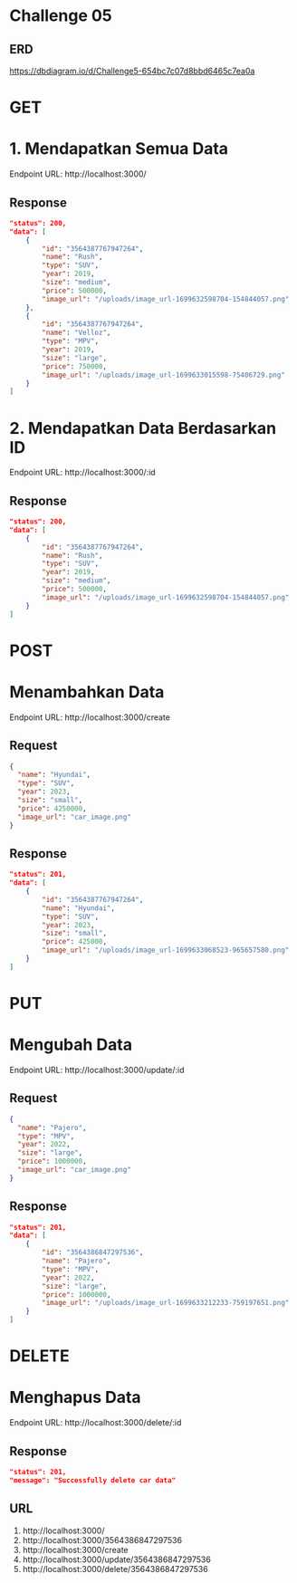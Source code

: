 # Challenge 05

## ERD

https://dbdiagram.io/d/Challenge5-654bc7c07d8bbd6465c7ea0a

# GET

# 1. Mendapatkan Semua Data

Endpoint URL:
http://localhost:3000/

## Response

```json
"status": 200,
"data": [
    {
        "id": "3564387767947264",
        "name": "Rush",
        "type": "SUV",
        "year": 2019,
        "size": "medium",
        "price": 500000,
        "image_url": "/uploads/image_url-1699632598704-154844057.png"
    },
    {
        "id": "3564387767947264",
        "name": "Velloz",
        "type": "MPV",
        "year": 2019,
        "size": "large",
        "price": 750000,
        "image_url": "/uploads/image_url-1699633015598-75406729.png"
    }
]
```

# 2. Mendapatkan Data Berdasarkan ID

Endpoint URL:
http://localhost:3000/:id

## Response

```json
"status": 200,
"data": [
    {
        "id": "3564387767947264",
        "name": "Rush",
        "type": "SUV",
        "year": 2019,
        "size": "medium",
        "price": 500000,
        "image_url": "/uploads/image_url-1699632598704-154844057.png"
    }
]
```

# POST

# Menambahkan Data

Endpoint URL:
http://localhost:3000/create

## Request

```json
{
  "name": "Hyundai",
  "type": "SUV",
  "year": 2023,
  "size": "small",
  "price": 4250000,
  "image_url": "car_image.png"
}
```

## Response

```json
"status": 201,
"data": [
    {
        "id": "3564387767947264",
        "name": "Hyundai",
        "type": "SUV",
        "year": 2023,
        "size": "small",
        "price": 425000,
        "image_url": "/uploads/image_url-1699633068523-965657580.png"
    }
]
```

# PUT

# Mengubah Data

Endpoint URL:
http://localhost:3000/update/:id

## Request

```json
{
  "name": "Pajero",
  "type": "MPV",
  "year": 2022,
  "size": "large",
  "price": 1000000,
  "image_url": "car_image.png"
}
```

## Response

```json
"status": 201,
"data": [
    {
        "id": "3564386847297536",
        "name": "Pajero",
        "type": "MPV",
        "year": 2022,
        "size": "large",
        "price": 1000000,
        "image_url": "/uploads/image_url-1699633212233-759197651.png"
    }
]
```

# DELETE

# Menghapus Data

Endpoint URL:
http://localhost:3000/delete/:id

## Response

```json
"status": 201,
"message": "Successfully delete car data"
```

## URL

1. http://localhost:3000/
2. http://localhost:3000/3564386847297536
3. http://localhost:3000/create
4. http://localhost:3000/update/3564386847297536
5. http://localhost:3000/delete/3564386847297536
